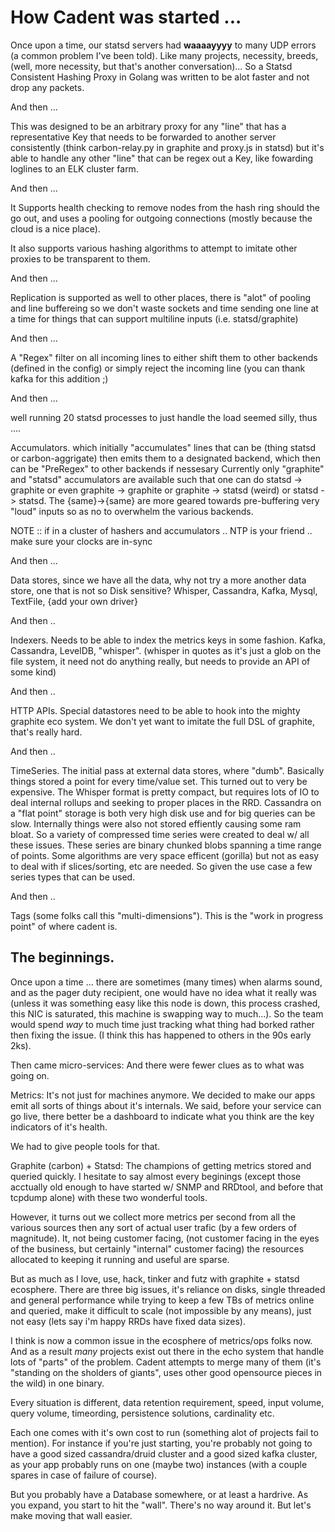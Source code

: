 
# How Cadent was started ...

Once upon a time, our statsd servers had __waaaayyyy__ to many UDP errors (a common problem I've been told).
Like many projects, necessity, breeds, (well, more necessity, but that's another conversation)...
So a Statsd Consistent Hashing Proxy in Golang was written to be alot faster and not drop any packets.

And then ...

This was designed to be an arbitrary proxy for any "line" that has a representative Key that needs to be forwarded to
another server consistently (think carbon-relay.py in graphite and proxy.js in statsd) but it's able to handle
any other "line" that can be regex out a Key, like fowarding loglines to an ELK cluster farm.

And then ...

It Supports health checking to remove nodes from the hash ring should the go out, and uses a pooling for
outgoing connections (mostly because the cloud is a nice place).

It also supports various hashing algorithms to attempt to imitate other
proxies to be transparent to them.

And then ...

Replication is supported as well to other places, there is "alot" of pooling and line buffereing so we don't
waste sockets and time sending one line at a time for things that can support multiline inputs (i.e. statsd/graphite)

And then ...

A "Regex" filter on all incoming lines to either shift them to other backends (defined in the config) or
simply reject the incoming line (you can thank kafka for this addition ;)

And then ...

well running 20 statsd processes to just handle the load seemed silly, thus ....

Accumulators. which initially "accumulates" lines that can be (thing statsd or carbon-aggrigate) then
emits them to a designated backend, which then can be "PreRegex" to other backends if nessesary
Currently only "graphite" and "statsd" accumulators are available such that one can do statsd -> graphite or even
graphite -> graphite or graphite -> statsd (weird) or statsd -> statsd.  The {same}->{same} are more geared
towards pre-buffering very "loud" inputs so as no to overwhelm the various backends.

NOTE :: if in a cluster of hashers and accumulators .. NTP is your friend .. make sure your clocks are in-sync

And then ...

Data stores, since we have all the data, why not try a more another data store, one that is not so Disk sensitive?
Whisper, Cassandra, Kafka, Mysql, TextFile, {add your own driver}

And then ..

Indexers.  Needs to be able to index the metrics keys in some fashion.  Kafka, Cassandra, LevelDB, "whisper".
(whisper in quotes as it's just a glob on the file system, it need not do anything really, but needs to provide an API
of some kind)

And then ..

HTTP APIs.  Special datastores need to be able to hook into the mighty graphite eco system.  We don't yet want to imitate the
full DSL of graphite, that's really hard.

And then ..

TimeSeries.  The initial pass at external data stores, where "dumb".  Basically things stored a point for every time/value set.
This turned out to very be expensive.  The Whisper format is pretty compact, but requires lots of IO to deal internal rollups and
 seeking to proper places in the RRD.  Cassandra on a "flat point" storage is both very high disk use and for big queries can be
 slow.  Internally things were also not stored effiently causing some ram bloat.  So a variety of compressed time series were
 created to deal w/ all these issues.  These series are binary chunked blobs spanning a time range of points.  Some algorithms are
 very space efficent (gorilla) but not as easy to deal with if slices/sorting, etc are needed.  So given the use case a
 few series types that can be used.

And then ..

Tags (some folks call this "multi-dimensions").  This is the "work in progress point" of where cadent is.


## The beginnings.

Once upon a time ...  there are sometimes (many times) when alarms sound, and as the pager duty recipient, one would have no
idea what it really was (unless it was something easy like this node is down, this process crashed, this NIC is saturated,
this machine is swapping way to much...).  So the team would spend _way_ to much time just tracking what thing had borked
 rather then fixing the issue.  (I think this has happened to others in the 90s early 2ks).

Then came micro-services:  And there were fewer clues as to what was going on.

Metrics:  It's not just for machines anymore.  We decided to make our apps emit all sorts of things about it's
internals.  We said, before your service can go live, there better be a dashboard to indicate what you think are the key
indicators of it's health.

We had to give people tools for that.

Graphite (carbon) + Statsd:  The champions of getting metrics stored and queried quickly.  I hesitate to say almost every beginings
(except those acctually old enough to have started w/ SNMP and RRDtool, and before that tcpdump alone) with these two wonderful tools.

However, it turns out we collect more metrics per second from all the various sources then any sort of actual user trafic (by a few orders
of magnitude).  It, not being customer facing, (not customer facing in the eyes of the business, but certainly "internal" customer
facing) the resources allocated to keeping it running and useful are sparse.

But as much as I love, use, hack, tinker and futz with graphite + statsd ecosphere.  There are three big issues, it's reliance on disks,
single threaded and general performance while trying to keep a few TBs of metrics online and queried, make it difficult to scale (not impossible
by any means), just not easy (lets say i'm happy RRDs have fixed data sizes).

I think is now a common issue in the ecosphere of metrics/ops folks now.  And as a result _many_ projects exist out there in the echo system
that handle lots of "parts" of the problem.  Cadent attempts to merge many of them (it's
"standing on the sholders of giants", uses other good opensource pieces in the wild) in one binary.

Every situation is different, data retention requirement, speed, input volume, query volume, timeording,
persistence solutions, cardinality etc.

Each one comes with it's own cost to run (something alot of projects fail to mention).  For instance if you're just starting,
you're probably not going to have a good sized cassandra/druid cluster and a good sized kafka cluster, as your app
probably runs on one (maybe two) instances (with a couple spares in case of failure of course).

But you probably have a Database somewhere, or at least a hardrive.
As you expand, you start to hit the "wall". There's no way around it.  But let's make moving that wall easier.
